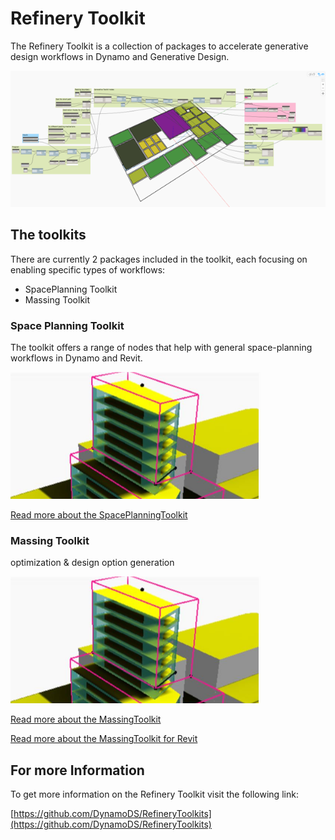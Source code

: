 # Refinery Toolkit

The Refinery Toolkit is a collection of packages to accelerate generative design workflows in Dynamo and Generative Design.

![](../../.gitbook/assets/image%20%284%29.png)

## The toolkits

There are currently 2 packages included in the toolkit, each focusing on enabling specific types of workflows:

* SpacePlanning Toolkit
* Massing Toolkit

### Space Planning Toolkit

The toolkit offers a range of nodes that help with general space-planning workflows in Dynamo and Revit.

![](../../.gitbook/assets/image%20%282%29.png)

[Read more about the SpacePlanningToolkit](https://github.com/DynamoDS/RefineryToolkits/tree/master/src/SpacePlanning)

### Massing Toolkit

optimization & design option generation

![](../../.gitbook/assets/image.png)

[Read more about the MassingToolkit](https://github.com/DynamoDS/RefineryToolkits/tree/master/src/MassingSandbox)

[Read more about the MassingToolkit for Revit](https://github.com/DynamoDS/RefineryToolkits/tree/master/src/MassingRevit)

## For more Information

To get more information on the Refinery Toolkit visit the following link:

[https://github.com/DynamoDS/RefineryToolkits](https://github.com/DynamoDS/RefineryToolkits)

